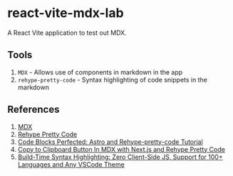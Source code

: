 # react-vite-mdx-lab
A React Vite application to test out MDX. 

## Tools
1. `MDX` - Allows use of components in markdown in the app
2. `rehype-pretty-code` - Syntax highlighting of code snippets in the markdown

## References
1. [MDX](https://mdxjs.com/)
2. [Rehype Pretty Code](https://rehype-pretty-code.netlify.app/)
3. [Code Blocks Perfected: Astro and Rehype-pretty-code Tutorial](https://kohan.dev/posts/markdown-reader-astro-rehype-pretty-code/)
4. [Copy to Clipboard Button In MDX with Next.js and Rehype Pretty Code](https://claritydev.net/blog/copy-to-clipboard-button-nextjs-mdx-rehype)
5. [Build-Time Syntax Highlighting: Zero Client-Side JS, Support for 100+ Languages and Any VSCode Theme](https://delba.dev/blog/next-blog-build-time-syntax-highlighting)